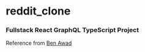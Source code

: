 # reddit_clone

### Fullstack React GraphQL TypeScript Project

Reference from [Ben Awad](https://www.youtube.com/watch?v=I6ypD7qv3Z8&t=47003s&ab_channel=BenAwad)
